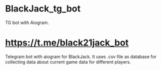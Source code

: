 # BlackJack_tg_bot
TG bot with Aiogram.


# https://t.me/black21jack_bot
Telegram bot with aiogram for BlackJack. It uses .csv file as database for collecting data about current game data for different players.
